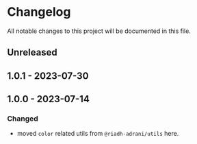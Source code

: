 # Changelog

All notable changes to this project will be documented in this file.

## Unreleased

## 1.0.1 - 2023-07-30

## 1.0.0 - 2023-07-14
### Changed
- moved `color` related utils from `@riadh-adrani/utils` here.
